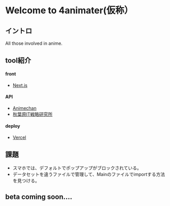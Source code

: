 # Welcome to 4animater(仮称）
## イントロ
All those involved in anime.

## tool紹介
#### front
- [Next.js](https://nextjs.org/)
#### API
- [Animechan](https://animechan.vercel.app/)
- [秋葉原IT戦略研究所](http://akibalab.info/)
#### deploy
- [Vercel](https://vercel.com/docs)

## 課題
- スマホでは、デフォルトでポップアップがブロックされている。
- データセットを違うファイルで管理して、Mainのファイルでimportする方法を見つける。

## beta coming soon....
